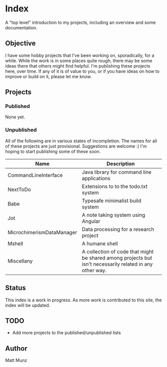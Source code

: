 # Index

A "top level" introduction to my projects, including an overview and some documentation.

## Objective

I have some hobby projects that I've been working on, sporadically, for a while. While the 
work is in some places quite rough, there may be some ideas there that others might find 
helpful. I'm publishing these projects here, over time. If any of it is of value to you, 
or if you have ideas on how to improve or build on it, please let me know.

## Projects

### Published

None yet.

### Unpublished

All of the following are in various states of incompletion. The names for all of these 
projects are just provisional. Suggestions are welcome :) I'm hoping to start publishing 
some of these soon.

| Name                      | Description                                |
| ------------------------- | ------------------------------------------ |
| CommandLineInterface      | Java library for command line applications |
| NextToDo                  | Extensions to to the todo.txt system       | 
| Babe                      | Typesafe minimalist build system           |
| Jot                       | A note taking system using Angular         |
| MicrochimerismDataManager | Data processing for a research project     |
| Mshell                    | A humane shell                             |
| Miscellany                | A collection of code that might be shared among projects but isn't necessarily related in any other way. |

## Status

This index is a work in progress. As more work is contributed to this site, the index will 
be updated.

## TODO 

* Add more projects to the published/unpublished lists

## Author

Matt Munz
